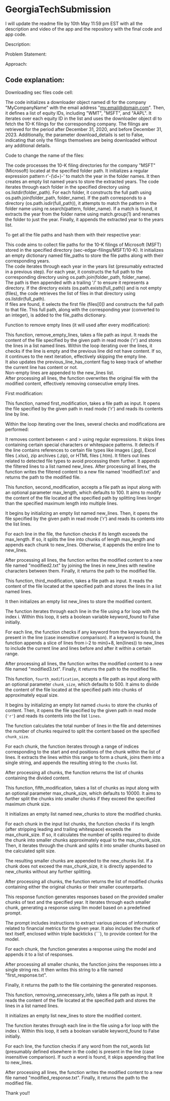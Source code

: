 # GeorgiaTechSubmission

I will update the readme file by 10th May 11:59 pm EST with all the description and video of the app and the repository with the final code and app code.

Description:

Problem Statement:

Approach:

## Code explanation:

Downloading sec files code cell:

The code initializes a downloader object named dl for the company "MyCompanyName" with the email address "my.email@domain.com". Then, it defines a list of equity IDs, including "WMT", "MSFT", and "AAPL". It iterates over each equity ID in the list and uses the downloader object dl to fetch the 10-K filings for the corresponding company. The filings are retrieved for the period after December 31, 2020, and before December 31, 2023. Additionally, the parameter download_details is set to False, indicating that only the filings themselves are being downloaded without any additional details.


Code to change the name of the files:

The code processes the 10-K filing directories for the company "MSFT" (Microsoft) located at the specified folder path. It initializes a regular expression pattern r'-(\d+)-' to match the year in the folder names. It then creates an empty list named years to store the extracted years. The code iterates through each folder in the specified directory using os.listdir(folder_path). For each folder, it constructs the full path using os.path.join(folder_path, folder_name). If the path corresponds to a directory (os.path.isdir(full_path)), it attempts to match the pattern in the folder name using re.search(pattern, folder_name). If a match is found, it extracts the year from the folder name using match.group(1) and renames the folder to just the year. Finally, it appends the extracted year to the years list.


To get all the file paths and hash them with their respective year:

This code aims to collect file paths for the 10-K filings of Microsoft (MSFT) stored in the specified directory (sec-edgar-filings/MSFT/10-K). It initializes an empty dictionary named file_paths to store the file paths along with their corresponding years.\
The code iterates through each year in the years list (presumably extracted in a previous step). For each year, it constructs the full path to the corresponding directory using os.path.join(folder_path, folder_name).\
The path is then appended with a trailing '/' to ensure it represents a directory. If the directory exists (os.path.exists(full_path)) and is not empty (files), the code retrieves the list of files in that directory using os.listdir(full_path).\
If files are found, it selects the first file (files[0]) and constructs the full path to that file. This full path, along with the corresponding year (converted to an integer), is added to the file_paths dictionary.


Function to remove empty lines (it will used after every modification):

This function, remove_empty_lines, takes a file path as input. It reads the content of the file specified by the given path in read mode ('r') and stores the lines in a list named lines.
Within the loop iterating over the lines, it checks if the line is empty and the previous line did not have content. If so, it continues to the next iteration, effectively skipping the empty line.\
It also updates the previous_line_has_content flag to keep track of whether the current line has content or not.\
Non-empty lines are appended to the new_lines list.\
After processing all lines, the function overwrites the original file with the modified content, effectively removing consecutive empty lines.


First modification:

This function, named first_modification, takes a file path as input. It opens the file specified by the given path in read mode ('r') and reads its contents line by line.

Within the loop iterating over the lines, several checks and modifications are performed:

It removes content between < and > using regular expressions.
It skips lines containing certain special characters or whitespace patterns.
It detects if the line contains references to certain file types like images (.jpg), Excel files (.xlsx), zip archives (.zip), or HTML files (.htm).
It filters out lines related to detected file types to avoid processing them further.
It appends the filtered lines to a list named new_lines.
After processing all lines, the function writes the filtered content to a new file named 'modified1.txt' and returns the path to the modified file.




This function, second_modification, accepts a file path as input along with an optional parameter max_length, which defaults to 100. It aims to modify the content of the file located at the specified path by splitting lines longer than the specified maximum length into multiple lines.

It begins by initializing an empty list named new_lines. Then, it opens the file specified by the given path in read mode ('r') and reads its contents into the list lines.

For each line in the file, the function checks if its length exceeds the max_length. If so, it splits the line into chunks of length max_length and appends each chunk to new_lines. Otherwise, it appends the entire line to new_lines.

After processing all lines, the function writes the modified content to a new file named "modified2.txt" by joining the lines in new_lines with newline characters between them. Finally, it returns the path to the modified file.



This function, third_modification, takes a file path as input. It reads the content of the file located at the specified path and stores the lines in a list named lines.

It then initializes an empty list new_lines to store the modified content.

The function iterates through each line in the file using a for loop with the index i. Within this loop, it sets a boolean variable keyword_found to False initially.

For each line, the function checks if any keyword from the keywords list is present in the line (case insensitive comparison). If a keyword is found, the function appends a slice of lines from i-2 to min(i+8, len(lines)) to new_lines to include the current line and lines before and after it within a certain range.

After processing all lines, the function writes the modified content to a new file named "modified3.txt". Finally, it returns the path to the modified file.



This function, `fourth_modification`, accepts a file path as input along with an optional parameter `chunk_size`, which defaults to 500. It aims to divide the content of the file located at the specified path into chunks of approximately equal size.

It begins by initializing an empty list named `chunks` to store the chunks of content. Then, it opens the file specified by the given path in read mode (`'r'`) and reads its contents into the list `lines`.

The function calculates the total number of lines in the file and determines the number of chunks required to split the content based on the specified `chunk_size`.

For each chunk, the function iterates through a range of indices corresponding to the start and end positions of the chunk within the list of lines. It extracts the lines within this range to form a chunk, joins them into a single string, and appends the resulting string to the `chunks` list.

After processing all chunks, the function returns the list of chunks containing the divided content.




This function, fifth_modification, takes a list of chunks as input along with an optional parameter max_chunk_size, which defaults to 10000. It aims to further split the chunks into smaller chunks if they exceed the specified maximum chunk size.

It initializes an empty list named new_chunks to store the modified chunks.

For each chunk in the input list chunks, the function checks if its length (after stripping leading and trailing whitespace) exceeds the max_chunk_size. If so, it calculates the number of splits required to divide the chunk into smaller chunks approximately equal to the max_chunk_size. Then, it iterates through the chunk and splits it into smaller chunks based on the calculated split size.

The resulting smaller chunks are appended to the new_chunks list. If a chunk does not exceed the max_chunk_size, it is directly appended to new_chunks without any further splitting.

After processing all chunks, the function returns the list of modified chunks containing either the original chunks or their smaller counterparts.




This response function generates responses based on the provided smaller chunks of text and the specified year. It iterates through each smaller chunk, generating a response using llm model based on a predefined prompt.

The prompt includes instructions to extract various pieces of information related to financial metrics for the given year. It also includes the chunk of text itself, enclosed within triple backticks (```), to provide context for the model.

For each chunk, the function generates a response using the model and appends it to a list of responses.

After processing all smaller chunks, the function joins the responses into a single string res. It then writes this string to a file named "first_response.txt".

Finally, it returns the path to the file containing the generated responses.



This function, removing_unnecessary_info, takes a file path as input. It reads the content of the file located at the specified path and stores the lines in a list named lines.

It initializes an empty list new_lines to store the modified content.

The function iterates through each line in the file using a for loop with the index i. Within this loop, it sets a boolean variable keyword_found to False initially.

For each line, the function checks if any word from the not_words list (presumably defined elsewhere in the code) is present in the line (case insensitive comparison). If such a word is found, it skips appending that line to new_lines.

After processing all lines, the function writes the modified content to a new file named "modified_response.txt". Finally, it returns the path to the modified file.


Thank you!!
